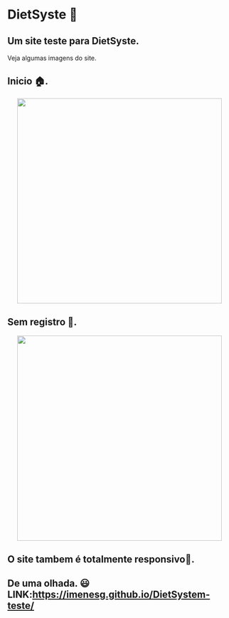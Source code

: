 # DietSyste 🍎



## Um site teste para DietSyste.<br>
<P>
  
  Veja algumas imagens do site. <br>
  
  <p align="center">
    
   ## Inicio 🏠.
</p>

  
  <p align="center">
    
  <img width="460" height="" src="https://user-images.githubusercontent.com/69609443/150519402-8dbd61df-73e0-49ba-803b-7d32ca0db7b4.png">
</p>
   
    
   ## Sem registro 📝.
  <p align="center">
  <img width="460" height="" src="https://user-images.githubusercontent.com/69609443/150519638-fc785b8c-5d5e-4686-b40e-abaa44f83b88.png">
</p>
    

  
 ## O site tambem é totalmente responsivo📱.
   

  
## De uma olhada. 😃**LINK**:https://imenesg.github.io/DietSystem-teste/
